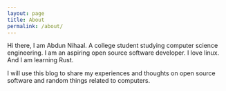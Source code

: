 ```yaml
---
layout: page
title: About
permalink: /about/
---
```


Hi there,
I am Abdun Nihaal. A college student studying computer science engineering. I am an aspiring open source software developer. I love linux. And I am learning Rust.

I will use this blog to share my experiences and thoughts on open source software and random things related to computers.
